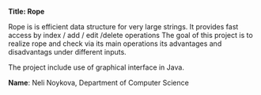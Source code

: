**Title: Rope**

Rope is is efficient data structure for very large strings. 
It provides fast access by index / add / edit /delete operations
The goal of this project is to realize rope and check via its main operations its advantages and disadvantags 
under different inputs. 

The project include use of graphical interface in Java. 


**Name**: Neli Noykova, Department of Computer Science





